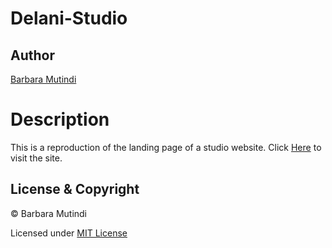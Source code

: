
# Delani-Studio
## Author  
  
[Barbara Mutindi](https://github.com/barbaramutindi)  
  
# Description  
This is a reproduction of the landing page of a studio website.
Click [Here](https://barbaramutindi.github.io/Delani-Studio/) to visit the site.


 ## License & Copyright
© Barbara Mutindi


Licensed under [MIT License](LICENSE)